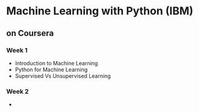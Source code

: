 # Machine Learning with Python (IBM)
## on Coursera

### Week 1
- Introduction to Machine Learning
- Python for Machine Learning
- Supervised Vs Unsupervised Learning

### Week 2
- 

